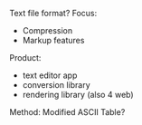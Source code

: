 Text file format?
Focus: 
- Compression
- Markup features

Product: 
- text editor app
- conversion library
- rendering library (also 4 web)

Method:
Modified ASCII Table?
